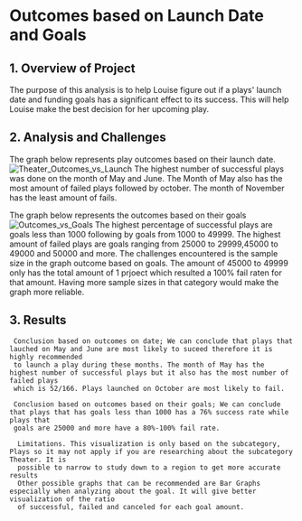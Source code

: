 # Outcomes based on Launch Date and Goals
  ## 1. Overview of Project
   The purpose of this analysis is to help Louise figure out if a plays' launch date and funding goals has a significant effect to its success. This will 
   help Louise make the best decision for her upcoming play.
   
 ## 2. Analysis and Challenges
   The graph below represents play outcomes based on their launch date.
      ![Theater_Outcomes_vs_Launch](https://user-images.githubusercontent.com/108508844/189494249-2a76db43-4c32-42c7-b173-6465879abf1c.png)
    The highest number of successful plays was done on the month of May and June. The Month of May also has the most amount of failed plays followed 
    by october. The month of November has the least amount of fails.
   
   The graph below represents the outcomes based on their goals
      ![Outcomes_vs_Goals](https://user-images.githubusercontent.com/108508844/189494731-32031d42-ec15-42e4-acc6-dad65bc743fc.png)
    The highest percentage of successful plays are goals less than 1000 following by goals from 1000 to 49999. The highest amount of
    failed plays are goals ranging from 25000 to 29999,45000 to 49000 and 50000 and more.
   The challenges encountered is the sample size in the graph outcome based on goals. The amount of 45000 to 49999 only has the total amount of 1 prjoect
   which resulted a 100% fail raten for that amount. Having more sample sizes in that category would make the graph more reliable.
    
  ## 3. Results
     Conclusion based on outcomes on date; We can conclude that plays that lauched on May and June are most likely to suceed therefore it is highly recommended
     to launch a play during these months. The month of May has the highest number of successful plays but it also has the most number of failed plays
     which is 52/166. Plays launched on October are most likely to fail.
     
     Conclusion based on outcomes based on their goals; We can conclude that plays that has goals less than 1000 has a 76% success rate while plays that
     goals are 25000 and more have a 80%-100% fail rate.
      
      Limitations. This visualization is only based on the subcategory, Plays so it may not apply if you are researching about the subcategory Theater. It is 
      possible to narrow to study down to a region to get more accurate results
      Other possible graphs that can be recommended are Bar Graphs especially when analyzing about the goal. It will give better visualization of the ratio
      of successful, failed and canceled for each goal amount.
